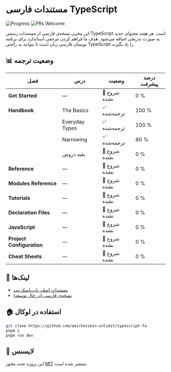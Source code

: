 # مستندات فارسی TypeScript

![Progress](https://img.shields.io/badge/Progress-2%25-brightgreen)
![PRs Welcome](https://img.shields.io/badge/PRs-welcome-blue)

این مخزن نسخه‌ی فارسی از مستندات رسمی TypeScript است. هر هفته محتوای جدید به‌ صورت تدریجی اضافه می‌شود. هدف ما فراهم‌ کردن مرجعی استاندارد برای برنامه نویسان فارسی‌ زبان است تا بتوانند به راحتی TypeScript را یاد بگیرند.

## 📊 وضعیت ترجمه
| فصل | درس | وضعیت | درصد پیشرفت |
|-----------|-----------|--------|-------------|
| **Get Started** | — | 🚫 شروع نشده | 0 % |
| **Handbook** | The Basics | ✅ ترجمه‌شده | 100 % |
| | Everyday Types | ✅ ترجمه‌شده | 100 % |
| | Narrowing | ✅ ترجمه‌شده | 80 % |
| | بقیه دروس | 🚫 شروع نشده | 0 % |
| **Reference** | — | 🚫 شروع نشده | 0 % |
| **Modules Reference** | — | 🚫 شروع نشده | 0 % |
| **Tutorials** | — | 🚫 شروع نشده | 0 % |
| **Declaration Files** | — | 🚫 شروع نشده | 0 % |
| **JavaScript** | — | 🚫 شروع نشده | 0 % |
| **Project Configuration** | — | 🚫 شروع نشده | 0 % |
| **Cheat Sheets** | — | 🚫 شروع نشده | 0 % |

## 🔗 لینک‌ها
- [مستندات اصلی تایپ‌اسکریپت](https://typescriptlang.org/docs/)
- [نسخه‌ی فارسی (در حال توسعه)](https://typescript-fa.ir)

## 🏠 استفاده در لوکال

```bash
git clone https://github.com/amirhossein-unlimit/typescript-fa
pnpm i
pnpm run dev
```

## 📄 لایسنس
این پروژه تحت مجوز [MIT](LICENSE) منتشر شده است.